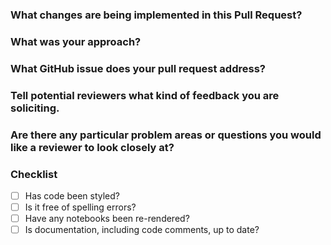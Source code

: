

### What changes are being implemented in this Pull Request?
<!-- What is the problem that these changes will solve? How did this problem arise? -->

### What was your approach?
<!-- - What inspired you to take this approach -- are there other things you tried? -->

### What GitHub issue does your pull request address?
<!--
- Do you have any URLs relevant issues or files you can share?
- Are there other pull requests related to this change?
-->

### Tell potential reviewers what kind of feedback you are soliciting.
<!-- Are you looking for a big picture review? Detailed review? -->

### Are there any particular problem areas or questions you would like a reviewer to look closely at?


### Checklist

- [ ] Has code been styled?
- [ ] Is it free of spelling errors?
- [ ] Have any notebooks been re-rendered?
- [ ] Is documentation, including code comments, up to date?
